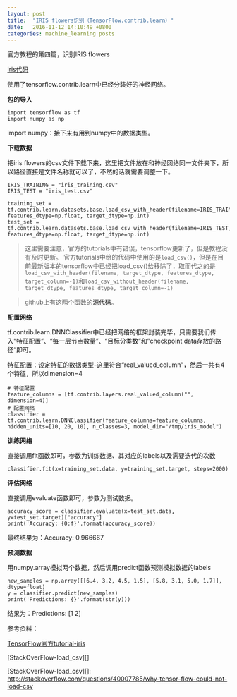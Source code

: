 ```yaml
---
layout: post
title:  "IRIS flowers识别（TensorFlow.contrib.learn）"
date:   2016-11-12 14:10:49 +0800
categories: machine_learning posts
---
```


官方教程的第四篇，识别IRIS flowers

[iris代码][]

[iris代码]: https://github.com/ShengleiH/machine_learning/blob/master/tensorflow/tutorials/iris_flowers
 
使用了tensorflow.contrib.learn中已经分装好的神经网络。

**包的导入**

```
import tensorflow as tf
import numpy as np
```
import numpy：接下来有用到numpy中的数据类型。

**下载数据**

把iris flowers的csv文件下载下来，这里把文件放在和神经网络同一文件夹下，所以路径直接是文件名称就可以了，不然的话就需要调整一下。


```
IRIS_TRAINING = "iris_training.csv"
IRIS_TEST = "iris_test.csv"

training_set = tf.contrib.learn.datasets.base.load_csv_with_header(filename=IRIS_TRAINING, features_dtype=np.float, target_dtype=np.int)
test_set = tf.contrib.learn.datasets.base.load_csv_with_header(filename=IRIS_TEST, features_dtype=np.float, target_dtype=np.int)
```

> 这里需要注意，官方的tutorials中有错误，tensorflow更新了，但是教程没有及时更新。
> 官方tutorials中给的代码中使用的是```load_csv()```，但是在目前最新版本的tensorflow中已经把load\_csv()给移除了，取而代之的是```load_csv_with_header(filename,
                         target_dtype,
                         features_dtype,
                         target_column=-1)```和```load_csv_without_header(filename,
                            target_dtype,
                            features_dtype,
                            target_column=-1)```

> github上有这两个函数的[源代码][]。

[源代码]: https://github.com/tensorflow/tensorflow/blob/fcab4308002412e38c1a6d5c6145119f04540d45/tensorflow/contrib/learn/python/learn/datasets/base.py#L38

**配置网络**

tf.contrib.learn.DNNClassifier中已经把网络的框架封装完毕，只需要我们传入“特征配置”、“每一层节点数量”、“目标分类数”和”checkpoint data存放的路径“即可。

特征配置：设定特征的数据类型-这里符合“real_valued_column”，然后一共有4个特征，所以dimension=4

```
# 特征配置
feature_columns = [tf.contrib.layers.real_valued_column("", dimension=4)]
# 配置网络
classifier = tf.contrib.learn.DNNClassifier(feature_columns=feature_columns, hidden_units=[10, 20, 10], n_classes=3, model_dir="/tmp/iris_model")
```

**训练网络**

直接调用fit函数即可，参数为训练数据、其对应的labels以及需要迭代的次数

```
classifier.fit(x=training_set.data, y=training_set.target, steps=2000)
```

**评估网络**

直接调用evaluate函数即可，参数为测试数据。

```
accuracy_score = classifier.evaluate(x=test_set.data, y=test_set.target)["accuracy"]
print('Accuracy: {0:f}'.format(accuracy_score))
```

最终结果为：Accuracy: 0.966667

**预测数据**

用numpy.array模拟两个数据，然后调用predict函数预测模拟数据的labels

```
new_samples = np.array([[6.4, 3.2, 4.5, 1.5], [5.8, 3.1, 5.0, 1.7]], dtype=float)
y = classifier.predict(new_samples)
print('Predictions: {}'.format(str(y)))
```
结果为：Predictions: [1 2]

参考资料：

[TensorFlow官方tutorial-iris][]

[StackOverFlow-load_csv][]

[TensorFlow官方tutorial-iris]: https://www.tensorflow.org/versions/r0.11/tutorials/tflearn/index.html

[StackOverFlow-load_csv][]: http://stackoverflow.com/questions/40007785/why-tensor-flow-could-not-load-csv
